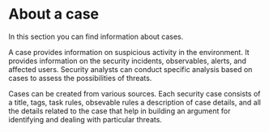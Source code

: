 # About a case

In this section you can find information about cases. 

A case provides information on suspicious activity in the environment. It provides information on the security incidents, observables, alerts, and affected users.  Security analysts can conduct specific analysis based on cases to assess the possibilities of threats. 

Cases can be created from various sources. Each security case consists of a title, tags, task rules, obsevable rules a description of case details, and all the details related to the case that help in building an argument for identifying and dealing with particular threats.
